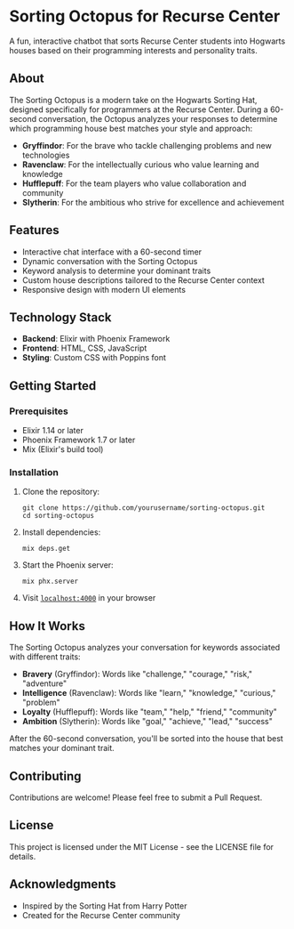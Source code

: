 # Sorting Octopus for Recurse Center

A fun, interactive chatbot that sorts Recurse Center students into Hogwarts houses based on their programming interests and personality traits.

## About

The Sorting Octopus is a modern take on the Hogwarts Sorting Hat, designed specifically for programmers at the Recurse Center. During a 60-second conversation, the Octopus analyzes your responses to determine which programming house best matches your style and approach:

- **Gryffindor**: For the brave who tackle challenging problems and new technologies
- **Ravenclaw**: For the intellectually curious who value learning and knowledge
- **Hufflepuff**: For the team players who value collaboration and community
- **Slytherin**: For the ambitious who strive for excellence and achievement

## Features

- Interactive chat interface with a 60-second timer
- Dynamic conversation with the Sorting Octopus
- Keyword analysis to determine your dominant traits
- Custom house descriptions tailored to the Recurse Center context
- Responsive design with modern UI elements

## Technology Stack

- **Backend**: Elixir with Phoenix Framework
- **Frontend**: HTML, CSS, JavaScript
- **Styling**: Custom CSS with Poppins font

## Getting Started

### Prerequisites

- Elixir 1.14 or later
- Phoenix Framework 1.7 or later
- Mix (Elixir's build tool)

### Installation

1. Clone the repository:
   ```
   git clone https://github.com/yourusername/sorting-octopus.git
   cd sorting-octopus
   ```

2. Install dependencies:
   ```
   mix deps.get
   ```

3. Start the Phoenix server:
   ```
   mix phx.server
   ```

4. Visit [`localhost:4000`](http://localhost:4000) in your browser

## How It Works

The Sorting Octopus analyzes your conversation for keywords associated with different traits:

- **Bravery** (Gryffindor): Words like "challenge," "courage," "risk," "adventure"
- **Intelligence** (Ravenclaw): Words like "learn," "knowledge," "curious," "problem"
- **Loyalty** (Hufflepuff): Words like "team," "help," "friend," "community"
- **Ambition** (Slytherin): Words like "goal," "achieve," "lead," "success"

After the 60-second conversation, you'll be sorted into the house that best matches your dominant trait.

## Contributing

Contributions are welcome! Please feel free to submit a Pull Request.

## License

This project is licensed under the MIT License - see the LICENSE file for details.

## Acknowledgments

- Inspired by the Sorting Hat from Harry Potter
- Created for the Recurse Center community
